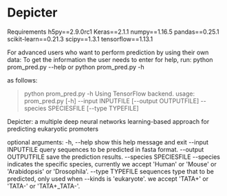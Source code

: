 # Depicter
Requirements
 h5py==2.9.0rc1
 Keras==2.1.1
 numpy==1.16.5
 pandas==0.25.1
 scikit-learn==0.21.3
 scipy==1.3.1
 tensorflow==1.13.1


For advanced users who want to perform prediction by using their own data:
 To get the information the user needs to enter for help, run:
    python prom_pred.py --help
 or
    python prom_pred.py -h
   
as follows:

>python prom_pred.py -h
Using TensorFlow backend.
usage: prom_pred.py [-h] --input INPUTFILE [--output OUTPUTFILE]  --species SPECIESFILE [--type TYPEFILE]

Depicter: a multiple deep neural networks learning-based approach for predicting eukaryotic promoters

optional arguments:
  -h, --help            show this help message and exit
  --input INPUTFILE     query sequences to be predicted in fasta format.
  --output OUTPUTFILE   save the prediction results.
  --species SPECIESFILE
                        --species indicates the specific species, 
                        currently we accept 'Human' or
                        'Mouse' or 'Arabidopsis' or 'Drosophila'.
  --type TYPEFILE       sequences type that to be predicted, only used when
                        --kinds is 'eukaryote'. we accept 'TATA+' or 'TATA-'
                        or 'TATA+_TATA-'.
